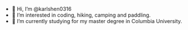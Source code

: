 - 👋 Hi, I’m @karlshen0316
- 👀 I’m interested in coding, hiking, camping and paddling. 
- 🌱 I’m currently studying for my master degree in Columbia University.

<!---
karlshen0316/karlshen0316 is a ✨ special ✨ repository because its `README.md` (this file) appears on your GitHub profile.
You can click the Preview link to take a look at your changes.
--->
